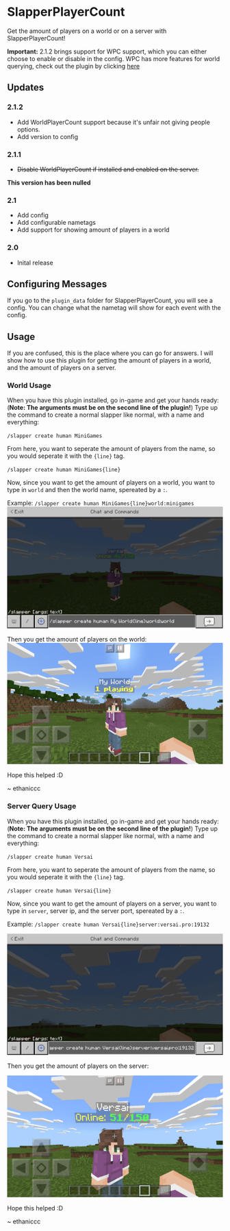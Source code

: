 # SlapperPlayerCount
Get the amount of players on a world or on a server with SlapperPlayerCount!

**Important:** 2.1.2 brings support for WPC support, which you can either choose to enable or disable in the config. WPC has more features for world querying, check out the plugin by clicking [here](http://poggit.pmmp.io/p/WorldPlayerCount/)
## Updates
### 2.1.2
- Add WorldPlayerCount support because it's unfair not giving people options.
- Add version to config
### 2.1.1
- ~~Disable WorldPlayerCount if installed and enabled on the server.~~

**This version has been nulled**
### 2.1
- Add config
- Add configurable nametags
- Add support for showing amount of players in a world
### 2.0
- Inital release
## Configuring Messages
If you go to the `plugin_data` folder for SlapperPlayerCount, you will see a config. You can change what the nametag will show for each event with the config.
## Usage
If you are confused, this is the place where you can go for answers. I will show how to use this plugin for getting the amount of players in a world, and the amount of players on a server.
### World Usage
When you have this plugin installed, go in-game and get your hands ready:
(**Note: The arguments must be on the second line of the plugin!**)
Type up the command to create a normal slapper like normal, with a name and everything:

`/slapper create human MiniGames`

From here, you want to seperate the amount of players from the name, so you would seperate it with the `{line}` tag.

`/slapper create human MiniGames{line}`

Now, since you want to get the amount of players on a world, you want to type in `world` and then the world name, spereated by a `:`.

Example: `/slapper create human MiniGames{line}world:minigames`
![WorldCommandExample](create_world_slapper.png)

Then you get the amount of players on the world:
![WorldResult](world_slapper_result.png)

Hope this helped :D

~ ethaniccc

### Server Query Usage
When you have this plugin installed, go in-game and get your hands ready:
(**Note: The arguments must be on the second line of the plugin!**)
Type up the command to create a normal slapper like normal, with a name and everything:

`/slapper create human Versai`

From here, you want to seperate the amount of players from the name, so you would seperate it with the `{line}` tag.

`/slapper create human Versai{line}`

Now, since you want to get the amount of players on a server, you want to type in `server`, server ip, and the server port, spereated by a `:`.

Example: `/slapper create human Versai{line}server:versai.pro:19132`

![ServerCreateExample](create_server_slapper.png)

Then you get the amount of players on the server:

![ServerResult](server_slapper_result.png)

Hope this helped :D

~ ethaniccc
